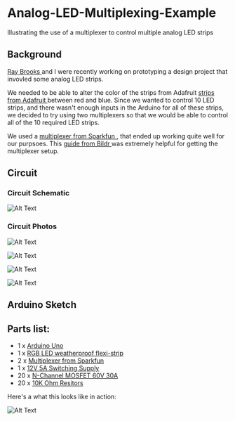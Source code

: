 # Analog-LED-Multiplexing-Example
Illustrating the use of a multiplexer to control multiple analog LED strips

## Background

<a href="https://github.com/commodorewafflejack">Ray Brooks </a> and I were recently working on prototyping a design project that invovled some analog LED strips.

We needed to be able to alter the color of the strips from Adafruit <a href="https://www.adafruit.com/products/285">strips from Adafruit </a>  between red and blue. Since we wanted to control 10 
LED strips, and there wasn't enough inputs in the Arduino for all of these strips, we decided to try
using two multiplexers so that we would be able to control all of the 10 required LED strips.

We used a <a href="https://www.sparkfun.com/products/9056">multiplexer from Sparkfun </a>, that 
ended up working quite well for our purpsoes. This <a href="http://bildr.org/2011/02/cd74hc4067-arduino/">guide from Bildr </a> was extremely helpful for getting the multiplexer setup. 

## Circuit

### Circuit Schematic

![Alt Text](https://github.com/narner/Analog-LED-Multiplexing-Example/raw/master/ReadmeFiles/Schematic.png)


### Circuit Photos   

![Alt Text](https://github.com/narner/Analog-LED-Multiplexing-Example/raw/master/ReadmeFiles/Photo1.png)

![Alt Text](https://github.com/narner/Analog-LED-Multiplexing-Example/raw/master/ReadmeFiles/Photo2.png)

![Alt Text](https://github.com/narner/Analog-LED-Multiplexing-Example/raw/master/ReadmeFiles/Photo3.png)

![Alt Text](https://github.com/narner/Analog-LED-Multiplexing-Example/raw/master/ReadmeFiles/Photo4.png)







## Arduino Sketch



## Parts list:

* 1 x <a href="https://www.arduino.cc/en/Main/ArduinoBoardUno">Arduino Uno </a>
* 1 x <a href="https://www.adafruit.com/products/285">RGB LED weatherproof flexi-strip </a>
* 2 x <a href="https://www.sparkfun.com/products/9056">Multiplexer from Sparkfun </a>
* 1 x <a href="https://www.adafruit.com/products/352">12V 5A Switching Supply </a>
* 20 x <a href="https://www.sparkfun.com/products/10213">N-Channel MOSFET 60V 30A </a>
* 20 x <a href="https://www.sparkfun.com/products/11508">10K Ohm Resitors </a>




Here's a what this looks like in action:

![Alt Text](https://github.com/narner/Analog-LED-Multiplexing-Example/raw/master/ReadmeFiles/Circuit.gif)

